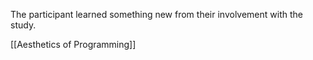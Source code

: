 The participant learned something new from their involvement with the study.

[[Aesthetics of Programming]]